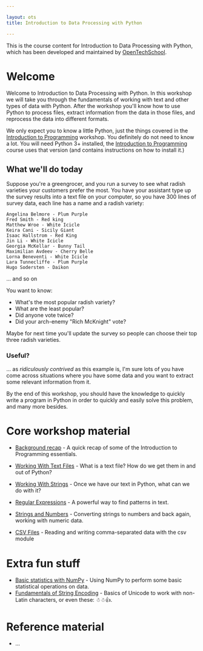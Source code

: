 ```yaml
---

layout: ots
title: Introduction to Data Processing with Python

---
```


This is the course content for Introduction to Data Processing with Python, which has been developed and maintained by [OpenTechSchool](http://www.opentechschool.org).

# Welcome

Welcome to Introduction to Data Processing with Python. In this workshop we will take you through the fundamentals of working with text and other types of data with Python. After the workshop you'll know how to use Python to process files, extract information from the data in those files, and reprocess the data into different formats.

We only expect you to know a little Python, just the things covered in the [Introduction to Programming](http://opentechschool.github.com/python-beginners/en/index.html) workshop. You definitely do not need to know a lot. You will need Python 3+ installed, the [Introduction to Programming](http://opentechschool.github.com/python-beginners/en/index.html) course uses that version (and contains instructions on how to install it.)

## What we'll do today

Suppose you're a greengrocer, and you run a survey to see what radish varieties your customers prefer the most. You have your assistant type up the survey results into a text file on your computer, so you have 300 lines of survey data, each line has a name and a radish variety:

    Angelina Belmore - Plum Purple
    Fred Smith - Red king
    Matthew Wroe - White Icicle
    Keira Cani - Sicily Giant
    Isaac Hallstrom - Red King
    Jin Li - White Icicle
    Georgia McKellar - Bunny Tail
    Maximilian Avdeev - Cherry Belle
    Lorna Beneventi - White Icicle
    Lara Tunnecliffe - Plum Purple
    Hugo Sodersten - Daikon
... and so on

You want to know:

* What's the most popular radish variety?
* What are the least popular?
* Did anyone vote twice?
* Did your arch-enemy "Rich McKnight" vote?

Maybe for next time you'll update the survey so people can choose their top three radish varieties.

### Useful?

... as _ridiculously contrived_ as this example is, I'm sure lots of you have come across situations where you have some data and you want to extract some relevant information from it.

By the end of this workshop, you should have the knowledge to quickly write a program in Python in order to quickly and easily solve this problem, and many more besides.

# Core workshop material

* [Background recap](core/setup.html) - A quick recap of some of the Introduction to Programming essentials.

* [Working With Text Files](core/text-files.html) - What is a text file? How do we get them in and out of Python?
* [Working With Strings](core/strings.html) - Once we have our text in Python, what can we do with it?
* [Regular Expressions](core/regex.html) - A powerful way to find patterns in text.
* [Strings and Numbers](core/numbers.html) - Converting strings to numbers and back again, working with numeric data.
* [CSV Files](core/csv.html) - Reading and writing comma-separated data with the csv module

# Extra fun stuff

* [Basic statistics with NumPy](extras/numpy.html) - Using NumPy to perform some basic statistical operations on data.
* [Fundamentals of String Encoding](extras/encoding.html) - Basics of Unicode to work with non-Latin characters, or even these: ☃☃👍.

# Reference material

* ...
